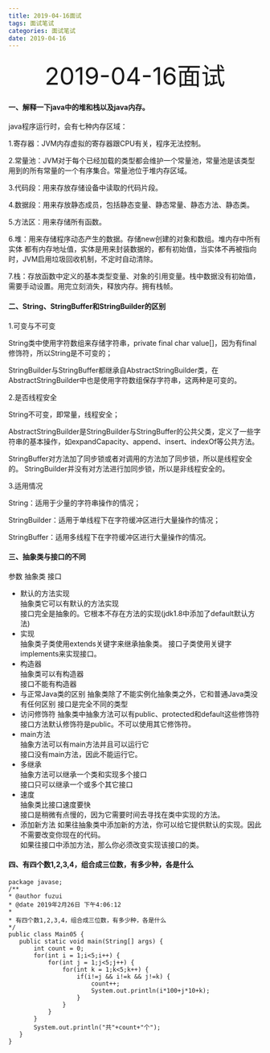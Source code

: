 ```yaml
---
title: 2019-04-16面试 
tags: 面试笔试
categories: 面试笔试
date: 2019-04-16
---
```


<div align='center' ><font size='70'>2019-04-16面试</font></div>

#### 一、解释一下java中的堆和栈以及java内存。 ####

java程序运行时，会有七种内存区域：

1.寄存器：JVM内存虚拟的寄存器跟CPU有关，程序无法控制。

2.常量池：JVM对于每个已经加载的类型都会维护一个常量池，常量池是该类型用到的所有常量的一个有序集合。常量池位于堆内存区域。

3.代码段：用来存放存储设备中读取的代码片段。

4.数据段：用来存放静态成员，包括静态变量、静态常量、静态方法、静态类。

5.方法区：用来存储所有函数。

6.堆：用来存储程序动态产生的数据。存储new创建的对象和数组。堆内存中所有实体 都有内存地址值，实体是用来封装数据的，都有初始值，当实体不再被指向时，JVM启用垃圾回收机制，不定时自动清除。

7.栈：存放函数中定义的基本类型变量、对象的引用变量。栈中数据没有初始值，需要手动设置。用完立刻消失，释放内存。拥有栈帧。

#### 二、String、StringBuffer和StringBuilder的区别 ####

1.可变与不可变

String类中使用字符数组来存储字符串，private final char value[]，因为有final修饰符，所以String是不可变的；

StringBuilder与StringBuffer都继承自AbstractStringBuilder类，在AbstractStringBuilder中也是使用字符数组保存字符串，这两种是可变的。

2.是否线程安全

String不可变，即常量，线程安全；

AbstractStringBuilder是StringBuilder与StringBuffer的公共父类，定义了一些字符串的基本操作，如expandCapacity、append、insert、indexOf等公共方法。

StringBuffer对方法加了同步锁或者对调用的方法加了同步锁，所以是线程安全的。
StringBuilder并没有对方法进行加同步锁，所以是非线程安全的。

3.适用情况

String：适用于少量的字符串操作的情况；

StringBuilder：适用于单线程下在字符缓冲区进行大量操作的情况；

StringBuffer：适用多线程下在字符缓冲区进行大量操作的情况。

#### 三、抽象类与接口的不同 ####
参数	抽象类	接口
* 默认的方法实现	
   抽象类它可以有默认的方法实现	
   接口完全是抽象的。它根本不存在方法的实现(jdk1.8中添加了default默认方法)
* 实现	
抽象类子类使用extends关键字来继承抽象类。
接口子类使用关键字implements来实现接口。
* 构造器	
抽象类可以有构造器	
接口不能有构造器
* 与正常Java类的区别
抽象类除了不能实例化抽象类之外，它和普通Java类没有任何区别	
接口是完全不同的类型
* 访问修饰符	
抽象类中抽象方法可以有public、protected和default这些修饰符	
接口方法默认修饰符是public。不可以使用其它修饰符。
* main方法	
抽象方法可以有main方法并且可以运行它	
接口没有main方法，因此不能运行它。
* 多继承	
抽象方法可以继承一个类和实现多个接口	
接口只可以继承一个或多个其它接口
* 速度	
抽象类比接口速度要快	
接口是稍微有点慢的，因为它需要时间去寻找在类中实现的方法。
* 添加新方法	
如果往抽象类中添加新的方法，你可以给它提供默认的实现。因此不需要改变你现在的代码。	
如果往接口中添加方法，那么你必须改变实现该接口的类。

 #### 四、有四个数1,2,3,4，组合成三位数，有多少种，各是什么 ####
 ```linux
 package javase;
/**
 * @author fuzui
 * @date 2019年2月26日 下午4:06:12
 * 
 * 有四个数1,2,3,4，组合成三位数，有多少种，各是什么
 */
public class Main05 {
	public static void main(String[] args) {
		int count = 0;
		for(int i = 1;i<5;i++) {
			for(int j = 1;j<5;j++) {
				for(int k = 1;k<5;k++) {
					if(i!=j && i!=k && j!=k) {
						count++;
						System.out.println(i*100+j*10+k);
					}
				}
			}
		}
		System.out.println("共"+count+"个");
	}
}
 ```

